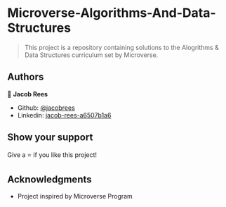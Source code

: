# Microverse-Algorithms-And-Data-Structures

>This project is a repository containing solutions to the Alogrithms & Data Structures curriculum set by Microverse.

## Authors

👤 **Jacob Rees**

- Github: [@jacobrees](https://github.com/jacobrees)
- Linkedin: [jacob-rees-a6507b1a6](https://www.linkedin.com/in/jacob-rees-a6507b1a6/)

## Show your support

Give a ⭐️ if you like this project!

## Acknowledgments

- Project inspired by Microverse Program
